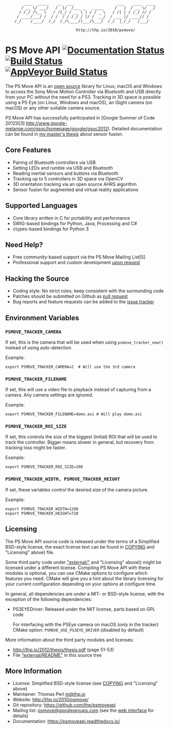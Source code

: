 

            ____  _____    __  ___                   ___    ____  ____
           / __ \/ ___/   /  |/  /___ _   _____     /   |  / __ \/  _/
          / /_/ /\__ \   / /|_/ / __ \ | / / _ \   / /| | / /_/ // /
         / ____/___/ /  / /  / / /_/ / |/ /  __/  / ___ |/ ____// /
        /_/    /____/  /_/  /_/\____/|___/\___/  /_/  |_/_/   /___/

                                   http://thp.io/2010/psmove/


PS Move API [![Documentation Status](https://readthedocs.org/projects/psmoveapi/badge/?version=latest)](https://psmoveapi.readthedocs.io/en/latest)  [![Build Status](https://travis-ci.org/thp/psmoveapi.svg?branch=master)](https://travis-ci.org/thp/psmoveapi)  [![AppVeyor Build Status](https://ci.appveyor.com/api/projects/status/github/thp/psmoveapi?branch=master&svg=true)](https://ci.appveyor.com/project/thp/psmoveapi)
===========

The PS Move API is an [open source](https://github.com/thp/psmoveapi/blob/master/COPYING) library for Linux, macOS and Windows to access the Sony Move Motion Controller via Bluetooth and USB directly from your PC without the need for a PS3. Tracking in 3D space is possible using a PS Eye (on Linux, Windows and macOS), an iSight camera (on macOS) or any other suitable camera source.

PS Move API has successfully participated in [Google Summer of Code 2012]([3] http://www.google-melange.com/gsoc/homepage/google/gsoc2012). Detailed documentation can be found in [my master's thesis](http://thp.io/2012/thesis/) about sensor fusion.


Core Features
-------------

 * Pairing of Bluetooth controllers via USB
 * Setting LEDs and rumble via USB and Bluetooth
 * Reading inertial sensors and buttons via Bluetooth
 * Tracking up to 5 controllers in 3D space via OpenCV
 * 3D orientation tracking via an open source AHRS algorithm
 * Sensor fusion for augmented and virtual reality applications

Supported Languages
-------------------

 * Core library written in C for portability and performance
 * SWIG-based bindings for Python, Java, Processing and C#
 * ctypes-based bindings for Python 3

Need Help?
----------

 * Free community-based support via the PS Move Mailing List[5]
 * Professional support and custom development [upon request](http://thp.io/about)

Hacking the Source
------------------

 * Coding style: No strict rules; keep consistent with the surrounding code
 * Patches should be submitted on Github as [pull request](https://github.com/thp/psmoveapi/pulls)
 * Bug reports and feature requests can be added to the [issue tracker](https://github.com/thp/psmoveapi/issues)

Environment Variables
---------------------

### `PSMOVE_TRACKER_CAMERA`

If set, this is the camera that will be used when using `psmove_tracker_new()`
instead of using auto-detection

Example: 

    export PSMOVE_TRACKER_CAMERA=2  # Will use the 3rd camera

### `PSMOVE_TRACKER_FILENAME`

If set, this will use a video file to playback instead of capturing from a
camera. Any camera settings are ignored.

Example:

    export PSMOVE_TRACKER_FILENAME=demo.avi # Will play demo.avi

### `PSMOVE_TRACKER_ROI_SIZE`

If set, this controls the size of the biggest (initial) ROI that will be used
to track the controller. Bigger means slower in general, but recovery from
tracking loss might be faster.

Example:

    export PSMOVE_TRACKER_ROI_SIZE=200

### `PSMOVE_TRACKER_WIDTH, PSMOVE_TRACKER_HEIGHT`

If set, these variables control the desired size of the camera picture.

Example:

    export PSMOVE_TRACKER_WIDTH=1280
    export PSMOVE_TRACKER_HEIGHT=720


Licensing
---------

The PS Move API source code is released under the terms of a Simplified BSD-style license, the exact license text can be found in [COPYING](https://github.com/thp/psmoveapi/blob/master/COPYING) and "Licensing" above) file.

Some third party code under ["external/"](https://github.com/thp/psmoveapi/blob/master/external) and "Licensing" above)) might be licensed under a different
license. Compiling PS Move API with these modules is optional, you can use
CMake options to configure which features you need. CMake will give you a
hint about the library licensing for your current configuration depending
on your options at configure time.

In general, all dependencies are under a MIT- or BSD-style license, with the
exception of the following dependencies:

 - PS3EYEDriver: Released under the MIT license, parts based on GPL code

   For interfacing with the PSEye camera on macOS (only in the tracker)
   CMake option: `PSMOVE_USE_PS3EYE_DRIVER` (disabled by default)

More information about the third party modules and licenses:

  - http://thp.io/2012/thesis/thesis.pdf (page 51-53)
  - File ["external/README"](https://github.com/thp/psmoveapi/blob/master/external/README) in this source tree


More Information
----------------

 * License: Simplified BSD-style license (see [COPYING](https://github.com/thp/psmoveapi/blob/master/COPYING) and "Licensing" above)
 * Maintainer: Thomas Perl <m@thp.io>
 * Website: http://thp.io/2010/psmove/
 * Git repository: https://github.com/thp/psmoveapi
 * Mailing list: psmove@googlegroups.com (see the [web interface](https://groups.google.com/forum/#!aboutgroup/psmove) for details)
 * Documentation: https://psmoveapi.readthedocs.io/


